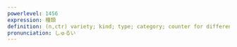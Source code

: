 ```yaml
---
powerlevel: 1456
expression: 種類
definition: (n,ctr) variety; kind; type; category; counter for different sorts of things; (P)
pronunciation: しゅるい
---
```


